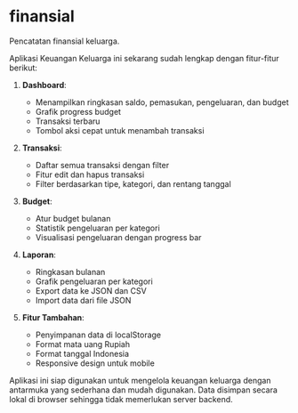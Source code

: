 # finansial
Pencatatan finansial keluarga.

Aplikasi Keuangan Keluarga ini sekarang sudah lengkap dengan fitur-fitur berikut:

1. **Dashboard**:
   - Menampilkan ringkasan saldo, pemasukan, pengeluaran, dan budget
   - Grafik progress budget
   - Transaksi terbaru
   - Tombol aksi cepat untuk menambah transaksi

2. **Transaksi**:
   - Daftar semua transaksi dengan filter
   - Fitur edit dan hapus transaksi
   - Filter berdasarkan tipe, kategori, dan rentang tanggal

3. **Budget**:
   - Atur budget bulanan
   - Statistik pengeluaran per kategori
   - Visualisasi pengeluaran dengan progress bar

4. **Laporan**:
   - Ringkasan bulanan
   - Grafik pengeluaran per kategori
   - Export data ke JSON dan CSV
   - Import data dari file JSON

5. **Fitur Tambahan**:
   - Penyimpanan data di localStorage
   - Format mata uang Rupiah
   - Format tanggal Indonesia
   - Responsive design untuk mobile

Aplikasi ini siap digunakan untuk mengelola keuangan keluarga dengan antarmuka yang sederhana dan mudah digunakan. 
Data disimpan secara lokal di browser sehingga tidak memerlukan server backend.
